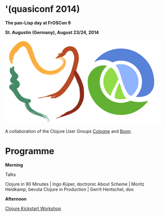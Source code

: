 # '(quasiconf 2014)

**The pan-Lisp day at FrOSCon 9**

**St. Augustin (Germany), August 23/24, 2014**

![Chicken Scheme and Clojure](scheme+clojure.png)

A collaboration of the Clojure User Groups
[Cologne](http://www.meetup.com/clojure-cologne/) and
[Bonn](https://groups.google.com/forum/#!forum/clojure-user-group-bonn).

# Programme

**Morning**

Talks

Clojure in 90 Minutes | Ingo Küper, doctronic
About Scheme | Moritz Heidkamp, bevuta
Clojure in Production | Gerrit Hentschel, doo

**Afternoon**

[Clojure Kickstart Workshop](kickstart.md)
